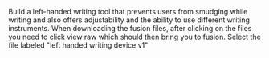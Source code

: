 Build a left-handed writing tool that prevents users from smudging while writing and also offers adjustability and the ability to use different writing instruments.
When downloading the fusion files, after clicking on the files you need to click view raw which should then bring you to fusion. Select the file labeled 
"left handed writing device v1"
